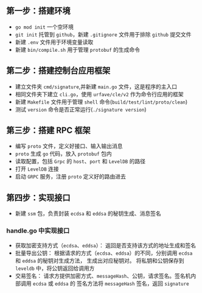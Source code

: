 ## 第一步：搭建环境
- `go mod init` 一个空环境
- `git init` 托管到 `github`，新建 `.gitignore` 文件用于排除 `github` 提交文件
- 新建 `.env` 文件用于环境变量读取
- 新建 `bin/compile.sh` 用于管理 `protobuf` 的生成命令

## 第二步：搭建控制台应用框架
- 建立文件夹 `cmd/signature`,并新建 `main.go` 文件，这是程序的主入口
- 相同文件夹下建立 `cli.go`，使用 `urfave/cle/v2` 作为命令行应用的框架
- 新建 `Makefile` 文件用于管理 `shell` 命令(`build/test/lint/proto/clean`)
- 测试 `version` 命令是否正常运行(`./signature version`)

## 第三步：搭建 RPC 框架
- 编写 `proto` 文件，定义好接口、输入输出消息
- `proto` 生成 `go` 代码，放入 `protobuf` 包内
- 读取配置，包括 `Grpc` 的 `host`、`port` 和 `LevelDB` 的路径
- 打开 `LevelDB` 连接
- 启动 `GRPC` 服务，注册 `proto` 定义好的路由进去

## 第四步：实现接口
- 新建 `ssm` 包，负责封装 `ecdsa` 和 `eddsa` 的秘钥生成、消息签名

### handle.go 中实现接口
- 获取加密支持方式（`ecdsa`、`eddsa`）：
    返回是否支持该方式的地址生成和签名
- 批量导出公钥：
    根据请求的方式（`ecdsa`、`eddsa`）的不同，分别调用 `ecdsa` 和 `eddsa` 的秘钥对生成方法，
    生成出对应秘钥对。
    将私钥和公钥保存到 `leveldb` 中，将公钥返回给调用方
- 交易签名：
    请求方提供加密方式、`messageHash`、公钥，请求签名。签名机内部调用 `ecdsa` 或 `eddsa` 的
    签名方法将 `messageHash` 签名，返回 `signature`


